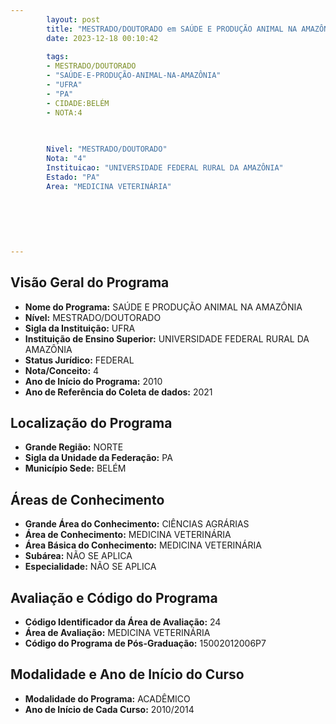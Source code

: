 ```yaml
---
        layout: post
        title: "MESTRADO/DOUTORADO em SAÚDE E PRODUÇÃO ANIMAL NA AMAZÔNIA na UFRA  "
        date: 2023-12-18 00:10:42
     
        tags:
        - MESTRADO/DOUTORADO
        - "SAÚDE-E-PRODUÇÃO-ANIMAL-NA-AMAZÔNIA"
        - "UFRA"
        - "PA"
        - CIDADE:BELÉM
        - NOTA:4
        
       

        Nivel: "MESTRADO/DOUTORADO"
        Nota: "4"
        Instituicao: "UNIVERSIDADE FEDERAL RURAL DA AMAZÔNIA"
        Estado: "PA"
        Area: "MEDICINA VETERINÁRIA"
        
        
        
        
        
        
---
```

## Visão Geral do Programa
- **Nome do Programa:** SAÚDE E PRODUÇÃO ANIMAL NA AMAZÔNIA
- **Nível:** MESTRADO/DOUTORADO
- **Sigla da Instituição:** UFRA
- **Instituição de Ensino Superior:** UNIVERSIDADE FEDERAL RURAL DA AMAZÔNIA
- **Status Jurídico:** FEDERAL
- **Nota/Conceito:** 4
- **Ano de Início do Programa:** 2010
- **Ano de Referência do Coleta de dados:** 2021

## Localização do Programa
- **Grande Região:** NORTE
- **Sigla da Unidade da Federação:** PA
- **Município Sede:** BELÉM

## Áreas de Conhecimento
- **Grande Área do Conhecimento:** CIÊNCIAS AGRÁRIAS
- **Área de Conhecimento:** MEDICINA VETERINÁRIA
- **Área Básica do Conhecimento:** MEDICINA VETERINÁRIA
- **Subárea:** NÃO SE APLICA
- **Especialidade:** NÃO SE APLICA

## Avaliação e Código do Programa
- **Código Identificador da Área de Avaliação:** 24
- **Área de Avaliação:** MEDICINA VETERINÁRIA
- **Código do Programa de Pós-Graduação:** 15002012006P7


## Modalidade e Ano de Início do Curso
- **Modalidade do Programa:** ACADÊMICO
- **Ano de Início de Cada Curso:** 2010/2014
